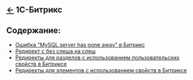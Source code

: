 [&larr;](../readme.md "CMS") 1С-Битрикс
------------------------------------

## <a name="content"></a> Содержание:
- [Ошибка "MySQL server has gone away" в Битрикс](error-mysql-server-has-gone-away-in-bitrix.md "Ошибка \"MySQL server has gone away\" в Битрикс")
- [Редирект с без слеша на слеш](redirect-with-no-slash-to-slash.md "Редирект с без слеша на слеш")
- [Редиректы для разделов с использованием пользовательских свойств в Битриксе](redirects-to-sections-using-custom-properties-in-bitrix.md "Редиректы для разделов с использованием пользовательских свойств в Битриксе")
- [Редиректы для элементов с использованием свойств в Битриксе](redirects-to-elements-using-properties-in-bitrix.md "Редиректы для элементов с использованием свойств в Битриксе")